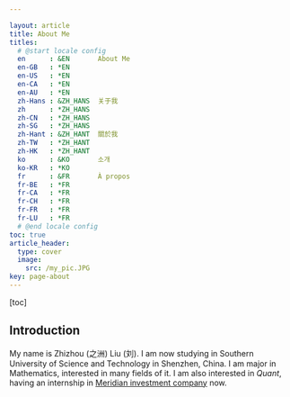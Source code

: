 ```yaml
---

layout: article
title: About Me
titles:
  # @start locale config
  en      : &EN       About Me
  en-GB   : *EN
  en-US   : *EN
  en-CA   : *EN
  en-AU   : *EN
  zh-Hans : &ZH_HANS  关于我
  zh      : *ZH_HANS
  zh-CN   : *ZH_HANS
  zh-SG   : *ZH_HANS
  zh-Hant : &ZH_HANT  關於我
  zh-TW   : *ZH_HANT
  zh-HK   : *ZH_HANT
  ko      : &KO       소개
  ko-KR   : *KO
  fr      : &FR       À propos
  fr-BE   : *FR
  fr-CA   : *FR
  fr-CH   : *FR
  fr-FR   : *FR
  fr-LU   : *FR
  # @end locale config
toc: true
article_header:
  type: cover
  image:
    src: /my_pic.JPG
key: page-about
---
```


[toc]

## Introduction

My name is Zhizhou (之洲) Liu (刘). I am now studying in Southern University of Science and Technology in Shenzhen, China. I am major in Mathematics, interested in many fields of it. I am also interested in *Quant*, having an internship in [Meridian investment company](https://www.meridianglobal.com.cn/main/init) now.

##
